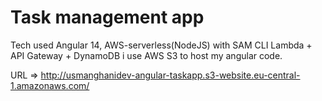﻿# Task management app

Tech used
Angular 14, AWS-serverless(NodeJS) with SAM CLI
Lambda + API Gateway + DynamoDB
i use AWS S3 to host my angular code.

URL => http://usmanghanidev-angular-taskapp.s3-website.eu-central-1.amazonaws.com/
